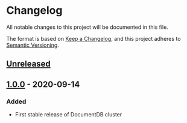 # Changelog

All notable changes to this project will be documented in this file.

The format is based on [Keep a Changelog](https://keepachangelog.com/en/1.0.0/),
and this project adheres to [Semantic Versioning](https://semver.org/spec/v2.0.0.html).

## [Unreleased]

## [1.0.0] - 2020-09-14

### Added

- First stable release of DocumentDB cluster



[unreleased]: https://bitbucket.org/devlogic/terraform-aws-docdb-cluster/src/develop/
[1.0.0]: https://bitbucket.org/devlogic/terraform-aws-docdb-cluster/branches/compare/develop%0D1.0.0#diff
